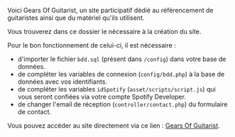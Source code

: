 Voici Gears Of Guitarist, un site participatif dédié au référencement de guitaristes ainsi que du matériel qu'ils utilisent.

Vous trouverez dans ce dossier le nécessaire à la création du site.

Pour le bon fonctionnement de celui-ci, il est nécessaire :
- d'importer le fichier `bdd.sql` (présent dans `/config`) dans votre base de données.
- de compléter les variables de connexion (`config/bdd.php`) à la base de données avec vos identifiants.
- de compléter les variables `idSpotify` (`asset/scripts/script.js`) qui vous seront confiées via votre compte Spotify Developer.
- de changer l'email de réception (`controller/contact.php`) du formulaire de contact.

Vous pouvez accéder au site directement via ce lien : [Gears Of Guitarist](https://www.greta-bretagne-sud.fr/stagiaires-kercode/ewen-le-maux/Projects/GearsOfGuitarist/).
